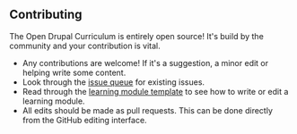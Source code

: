 Contributing
------------

The Open Drupal Curriculum is entirely open source! It's build by the community and your contribution is vital. 

* Any contributions are welcome! If it's a suggestion, a minor edit or helping write some content.
* Look through the [issue queue](https://github.com/OpenDrupal/opendrupal/issues) for existing issues.
* Read through the [learning module template](template.md) to see how to write or edit a learning module.
* All edits should be made as pull requests. This can be done directly from the GitHub editing interface.
